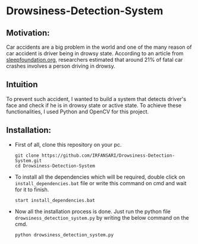 # Drowsiness-Detection-System

## Motivation:
  Car accidents are a big problem in the world and one of the many reason of car accident is driver being in drowsy state.
  According to an article from [sleepfoundation.org](https://www.sleepfoundation.org/sleep-news/drowsy-driving-is-a-factor-in-21-percent-of-fatal-crashes), researchers estimated that around 21% of fatal car crashes involves a person driving in drowsy.

## Intuition
  To prevent such accident, I wanted to build a system that detects driver's face and check if he is in drowsy state or active state. To achieve these functionalities, I used Python and OpenCV for this project.

## Installation:
  * First of all, clone this repository on your pc.
    ```
    git clone https://github.com/IRFANSARI/Drowsiness-Detection-System.git
    cd Drowsiness-Detection-System
    ```
  * To install all the dependencies which will be required, double click on ```install_dependencies.bat``` file or write this command on cmd and wait for it to finish.
    ```
    start install_dependencies.bat
    ```
  * Now all the installation process is done. Just run the python file ```drowsiness_detection_system.py``` by writing the below command on the cmd.
    ```
    python drowsiness_detection_system.py
    ```
